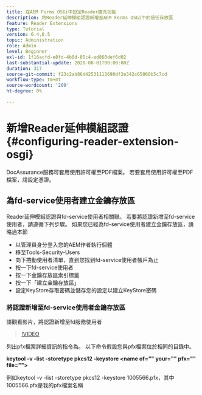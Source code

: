 ```yaml
---
title: 在AEM Forms OSGi中設定Reader擴充功能
description: 將Reader延伸模組認證新增至AEM Forms OSGi中的信任存放區
feature: Reader Extensions
type: Tutorial
version: 6.4,6.5
topic: Administration
role: Admin
level: Beginner
exl-id: 1f16acfd-e8fd-4b0d-85c4-ed860def6d02
last-substantial-update: 2020-08-01T00:00:00Z
duration: 317
source-git-commit: f23c2ab86d42531113690df2e342c65060b5c7cd
workflow-type: tm+mt
source-wordcount: '209'
ht-degree: 0%

---
```


# 新增Reader延伸模組認證{#configuring-reader-extension-osgi}

DocAssurance服務可套用使用許可權至PDF檔案。 若要套用使用許可權至PDF檔案，請設定憑證。

## 為fd-service使用者建立金鑰存放區

Reader延伸模組認證與fd-service使用者相關聯。 若要將認證新增至fd-service使用者，請遵循下列步驟。 如果您已經為fd-service使用者建立金鑰存放區，請略過本節

* 以管理員身分登入您的AEM作者執行個體
* 移至Tools-Security-Users
* 向下捲動使用者清單，直到您找到fd-service使用者帳戶為止
* 按一下fd-service使用者
* 按一下金鑰存放區索引標籤
* 按一下「建立金鑰存放區」
* 設定KeyStore存取密碼並儲存您的設定以建立KeyStore密碼

### 將認證新增至fd-service使用者金鑰存放區

請觀看影片，將認證新增至fd服務使用者

>[!VIDEO](https://video.tv.adobe.com/v/335849?quality=12&learn=on)


列出pfx檔案詳細資訊的指令為。 以下命令假設您與pfx檔案位於相同的目錄中。

**keytool -v -list -storetype pkcs12 -keystore &lt;name of=&quot;&quot; your=&quot;&quot; pfx=&quot;&quot; file=&quot;&quot;>**

例如keytool -v -list -storetype pkcs12 -keystore 1005566.pfx，其中1005566.pfx是我的pfx檔案名稱

